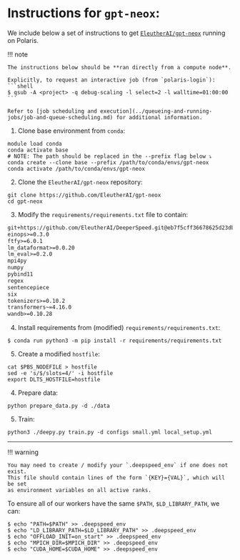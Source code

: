# Instructions for `gpt-neox`:

We include below a set of instructions to get [`EleutherAI/gpt-neox`](https://github.com/EleutherAI/gpt-neox) running on Polaris.

!!! note

    The instructions below should be **ran directly from a compute node**.

    Explicitly, to request an interactive job (from `polaris-login`):
    ```shell
    $ qsub -A <project> -q debug-scaling -l select=2 -l walltime=01:00:00
    ```

    Refer to [job scheduling and execution](../queueing-and-running-jobs/job-and-queue-scheduling.md) for additional information.


1. Clone base environment from `conda`:
  ```shell
  module load conda
  conda activate base
  # NOTE: The path should be replaced in the --prefix flag below ⤵
  conda create --clone base --prefix /path/to/conda/envs/gpt-neox
  conda activate /path/to/conda/envs/gpt-neox
  ```

2. Clone the `EleutherAI/gpt-neox` repository:
  ```shell
  git clone https://github.com/EleutherAI/gpt-neox
  cd gpt-neox
  ```

3. Modify the `requirements/requirements.txt` file to contain:
  ```txt
  git+https://github.com/EleutherAI/DeeperSpeed.git@eb7f5cff36678625d23db8a8fe78b4a93e5d2c75#egg=deepspeed  
  einops>=0.3.0  
  ftfy>=6.0.1
  lm_dataformat>=0.0.20
  lm_eval>=0.2.0
  mpi4py
  numpy
  pybind11
  regex
  sentencepiece
  six
  tokenizers>=0.10.2
  transformers~=4.16.0
  wandb>=0.10.28
  ```

4. Install requirements from (modified) `requirements/requirements.txt`:
  ```shell
  $ conda run python3 -m pip install -r requirements/requirements.txt
  ```

5. Create a modified `hostfile`:
  ```shell
  cat $PBS_NODEFILE > hostfile
  sed -e 's/$/slots=4/' -i hostfile
  export DLTS_HOSTFILE=hostfile 
  ```

4. Prepare data:
  ```shell
  python prepare_data.py -d ./data
  ```

5. Train:
  ```shell
  python3 ./deepy.py train.py -d configs small.yml local_setup.yml
  ```

---

!!! warning

    You may need to create / modify your `.deepspeed_env` if one does not exist.
    This file should contain lines of the form `{KEY}={VAL}`, which will be set
    as environment variables on all active ranks.

To ensure all of our workers have the same `$PATH`, `$LD_LIBRARY_PATH`, we can:

```shell
$ echo "PATH=$PATH" >> .deepspeed_env
$ echo "LD_LIBRARY_PATH=$LD_LIBRARY_PATH" >> .deepspeed_env
$ echo "OFFLOAD_INIT=on_start" >> .deepspeed_env
$ echo "MPICH_DIR=$MPICH_DIR" >> .deepspeed_env
$ echo "CUDA_HOME=$CUDA_HOME" >> .deepspeed_env
```
